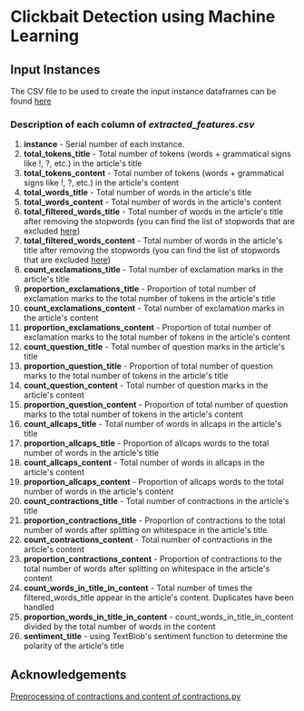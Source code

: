 # Clickbait Detection using Machine Learning

## Input Instances
The CSV file to be used to create the input instance dataframes can be found [here](https://github.com/sanjukta99/CS3244Project/blob/master/extracted_features.csv)

### Description of each column of *extracted_features.csv*
1. **instance** - Serial number of each instance. 
2. **total_tokens_title** - Total number of tokens (words + grammatical signs like !, ?, etc.) in the article's title
3. **total_tokens_content** - Total number of tokens (words + grammatical signs like !, ?, etc.) in the article's content
4. **total_words_title** - Total number of words in the article's title
5. **total_words_content** - Total number of words in the article's content
6. **total_filtered_words_title** - Total number of words in the article's title after removing the stopwords (you can find the list of stopwords that are excluded [here](https://www.geeksforgeeks.org/removing-stop-words-nltk-python/))
7. **total_filtered_words_content** - Total number of words in the article's title after removing the stopwords (you can find the list of stopwords that are excluded [here](https://www.geeksforgeeks.org/removing-stop-words-nltk-python/))
8. **count_exclamations_title** - Total number of exclamation marks in the article's title
9. **proportion_exclamations_title** - Proportion of total number of exclamation marks to the total number of tokens in the article's title
10. **count_exclamations_content** - Total number of exclamation marks in the article's content
11. **proportion_exclamations_content** - Proportion of total number of exclamation marks to the total number of tokens in the article's content
12. **count_question_title** - Total number of question marks in the article's title
13. **proportion_question_title** - Proportion of total number of question marks to the total number of tokens in the article's title
14. **count_question_content** - Total number of question marks in the article's content
15. **proportion_question_content** - Proportion of total number of question marks to the total number of tokens in the article's content
16. **count_allcaps_title** - Total number of words in allcaps in the article's title
17. **proportion_allcaps_title** - Proportion of allcaps words to the total number of words in the article's title
18. **count_allcaps_content** - Total number of words in allcaps in the article's content
19. **proportion_allcaps_content** - Proportion of allcaps words to the total number of words in the article's content
20. **count_contractions_title** - Total number of contractions in the article's title
21. **proportion_contractions_title** - Proportion of contractions to the total number of words after splitting on whitespace in the article's title
22. **count_contractions_content** - Total number of contractions in the article's content
23. **proportion_contractions_content** -  Proportion of contractions to the total number of words after splitting on whitespace in the article's content
24. **count_words_in_title_in_content** - Total number of times the filtered_words_title appear in the article's content. Duplicates have been handled
25. **proportion_words_in_title_in_content** - count_words_in_title_in_content divided by the total number of words in the content
26. **sentiment_title** - using TextBlob's sentiment function to determine the polarity of the article's title

## Acknowledgements
[Preprocessing of contractions and content of contractions.py](https://medium.com/@pemagrg/pre-processing-text-in-python-ad13ea544dae)

